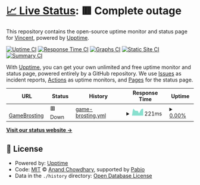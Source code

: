 # [📈 Live Status](https://demo.upptime.js.org): <!--live status--> **🟥 Complete outage**

This repository contains the open-source uptime monitor and status page for [Vincent](https://demo.upptime.js.org), powered by [Upptime](https://github.com/upptime/upptime).

[![Uptime CI](https://github.com/Brodino96/wildlands_taxes/workflows/Uptime%20CI/badge.svg)](https://github.com/Brodino96/wildlands_taxes/actions?query=workflow%3A%22Uptime+CI%22)
[![Response Time CI](https://github.com/Brodino96/wildlands_taxes/workflows/Response%20Time%20CI/badge.svg)](https://github.com/Brodino96/wildlands_taxes/actions?query=workflow%3A%22Response+Time+CI%22)
[![Graphs CI](https://github.com/Brodino96/wildlands_taxes/workflows/Graphs%20CI/badge.svg)](https://github.com/Brodino96/wildlands_taxes/actions?query=workflow%3A%22Graphs+CI%22)
[![Static Site CI](https://github.com/Brodino96/wildlands_taxes/workflows/Static%20Site%20CI/badge.svg)](https://github.com/Brodino96/wildlands_taxes/actions?query=workflow%3A%22Static+Site+CI%22)
[![Summary CI](https://github.com/Brodino96/wildlands_taxes/workflows/Summary%20CI/badge.svg)](https://github.com/Brodino96/wildlands_taxes/actions?query=workflow%3A%22Summary+CI%22)

With [Upptime](https://upptime.js.org), you can get your own unlimited and free uptime monitor and status page, powered entirely by a GitHub repository. We use [Issues](https://github.com/Brodino96/wildlands_taxes/issues) as incident reports, [Actions](https://github.com/Brodino96/wildlands_taxes/actions) as uptime monitors, and [Pages](https://demo.upptime.js.org) for the status page.

<!--start: status pages-->
<!-- This summary is generated by Upptime (https://github.com/upptime/upptime) -->
<!-- Do not edit this manually, your changes will be overwritten -->
<!-- prettier-ignore -->
| URL | Status | History | Response Time | Uptime |
| --- | ------ | ------- | ------------- | ------ |
| <img alt="" src="https://icons.duckduckgo.com/ip3/null.ico" height="13"> [GameBrosting](brodino.net) | 🟥 Down | [game-brosting.yml](https://github.com/Brodino96/uptime/commits/HEAD/history/game-brosting.yml) | <details><summary><img alt="Response time graph" src="./graphs/game-brosting/response-time-week.png" height="20"> 221ms</summary><br><a href="https://upptime.brodino.net/history/game-brosting"><img alt="Response time 221" src="https://img.shields.io/endpoint?url=https%3A%2F%2Fraw.githubusercontent.com%2FBrodino96%2Fuptime%2FHEAD%2Fapi%2Fgame-brosting%2Fresponse-time.json"></a><br><a href="https://upptime.brodino.net/history/game-brosting"><img alt="24-hour response time 221" src="https://img.shields.io/endpoint?url=https%3A%2F%2Fraw.githubusercontent.com%2FBrodino96%2Fuptime%2FHEAD%2Fapi%2Fgame-brosting%2Fresponse-time-day.json"></a><br><a href="https://upptime.brodino.net/history/game-brosting"><img alt="7-day response time 221" src="https://img.shields.io/endpoint?url=https%3A%2F%2Fraw.githubusercontent.com%2FBrodino96%2Fuptime%2FHEAD%2Fapi%2Fgame-brosting%2Fresponse-time-week.json"></a><br><a href="https://upptime.brodino.net/history/game-brosting"><img alt="30-day response time 221" src="https://img.shields.io/endpoint?url=https%3A%2F%2Fraw.githubusercontent.com%2FBrodino96%2Fuptime%2FHEAD%2Fapi%2Fgame-brosting%2Fresponse-time-month.json"></a><br><a href="https://upptime.brodino.net/history/game-brosting"><img alt="1-year response time 221" src="https://img.shields.io/endpoint?url=https%3A%2F%2Fraw.githubusercontent.com%2FBrodino96%2Fuptime%2FHEAD%2Fapi%2Fgame-brosting%2Fresponse-time-year.json"></a></details> | <details><summary><a href="https://upptime.brodino.net/history/game-brosting">0.00%</a></summary><a href="https://upptime.brodino.net/history/game-brosting"><img alt="All-time uptime 0.00%" src="https://img.shields.io/endpoint?url=https%3A%2F%2Fraw.githubusercontent.com%2FBrodino96%2Fuptime%2FHEAD%2Fapi%2Fgame-brosting%2Fuptime.json"></a><br><a href="https://upptime.brodino.net/history/game-brosting"><img alt="24-hour uptime 0.00%" src="https://img.shields.io/endpoint?url=https%3A%2F%2Fraw.githubusercontent.com%2FBrodino96%2Fuptime%2FHEAD%2Fapi%2Fgame-brosting%2Fuptime-day.json"></a><br><a href="https://upptime.brodino.net/history/game-brosting"><img alt="7-day uptime 0.00%" src="https://img.shields.io/endpoint?url=https%3A%2F%2Fraw.githubusercontent.com%2FBrodino96%2Fuptime%2FHEAD%2Fapi%2Fgame-brosting%2Fuptime-week.json"></a><br><a href="https://upptime.brodino.net/history/game-brosting"><img alt="30-day uptime 0.00%" src="https://img.shields.io/endpoint?url=https%3A%2F%2Fraw.githubusercontent.com%2FBrodino96%2Fuptime%2FHEAD%2Fapi%2Fgame-brosting%2Fuptime-month.json"></a><br><a href="https://upptime.brodino.net/history/game-brosting"><img alt="1-year uptime 0.00%" src="https://img.shields.io/endpoint?url=https%3A%2F%2Fraw.githubusercontent.com%2FBrodino96%2Fuptime%2FHEAD%2Fapi%2Fgame-brosting%2Fuptime-year.json"></a></details>

<!--end: status pages-->

[**Visit our status website →**](https://demo.upptime.js.org)

## 📄 License

- Powered by: [Upptime](https://github.com/upptime/upptime)
- Code: [MIT](./LICENSE) © [Anand Chowdhary](https://anandchowdhary.com), supported by [Pabio](https://pabio.com)
- Data in the `./history` directory: [Open Database License](https://opendatacommons.org/licenses/odbl/1-0/)
